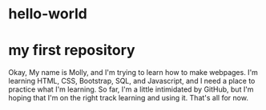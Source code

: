 # hello-world
my first repository
=======
Okay, My name is Molly, and I'm trying to learn how to make webpages.  I'm learning HTML, CSS, Bootstrap, SQL, and Javascript, and I need a place to practice what I'm learning.  So far, I'm a little intimidated by GitHub, but I'm hoping that I'm on the right track learning and using it.  That's all for now.  

